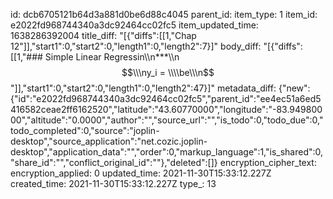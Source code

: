 id: dcb6705121b64d3a881d0be6d88c4045
parent_id: 
item_type: 1
item_id: e2022fd968744340a3dc92464cc02fc5
item_updated_time: 1638286392004
title_diff: "[{\"diffs\":[[1,\"Chap 12\"]],\"start1\":0,\"start2\":0,\"length1\":0,\"length2\":7}]"
body_diff: "[{\"diffs\":[[1,\"### Simple Linear Regressin\\\n***\\\n$$\\\ny_i = \\\\be\\\n$$\"]],\"start1\":0,\"start2\":0,\"length1\":0,\"length2\":47}]"
metadata_diff: {"new":{"id":"e2022fd968744340a3dc92464cc02fc5","parent_id":"ee4ec51a6ed5416582ceae2ff6162520","latitude":"43.60770000","longitude":"-83.94980000","altitude":"0.0000","author":"","source_url":"","is_todo":0,"todo_due":0,"todo_completed":0,"source":"joplin-desktop","source_application":"net.cozic.joplin-desktop","application_data":"","order":0,"markup_language":1,"is_shared":0,"share_id":"","conflict_original_id":""},"deleted":[]}
encryption_cipher_text: 
encryption_applied: 0
updated_time: 2021-11-30T15:33:12.227Z
created_time: 2021-11-30T15:33:12.227Z
type_: 13